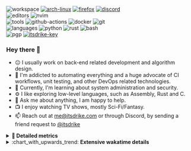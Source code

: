 ![workspace](https://img.shields.io/static/v1?label=&message=workspace:&color=555&style=flat-square)
[![arch-linux](https://img.shields.io/static/v1?logo=arch-linux&label=&message=Arch%20Linux&color=111&logoColor=AAA&style=flat-square)](https://archlinux.org)
[![firefox](https://img.shields.io/static/v1?logo=firefox-browser&label=&message=Firefox&color=111&logoColor=AAA&style=flat-square)](https://mozilla.org/en-US/firefox/)
[![discord](https://img.shields.io/static/v1?logo=discord&label=&message=Discord&color=111&logoColor=AAA&style=flat-square)](https://discord.gg/zmQ3NcSY)
<br>
![editors](https://img.shields.io/static/v1?label=&message=editors:&color=555&style=flat-square)
![nvim](https://img.shields.io/static/v1?logo=neovim&label=&message=NeoVim&color=111&logoColor=AAA&style=flat-square)
<br>
![tools](https://img.shields.io/static/v1?label=&message=tools:&color=555&style=flat-square)
![github-actions](https://img.shields.io/static/v1?logo=github-actions&label=&message=github%20actions&color=111&logoColor=AAA&style=flat-square)
![docker](https://img.shields.io/static/v1?logo=docker&label=&message=docker&color=111&logoColor=AAA&style=flat-square)
![git](https://img.shields.io/static/v1?logo=git&label=&message=git&color=111&logoColor=AAA&style=flat-square)
<br>
![languages](https://img.shields.io/static/v1?label=&message=languages:&color=555&style=flat-square)
![python](https://img.shields.io/static/v1?logo=python&label=&message=python&color=111&logoColor=AAA&style=flat-square&link=)
![rust](https://img.shields.io/static/v1?logo=rust&label=&message=rust&color=111&logoColor=AAA&style=flat-square)
![bash](https://img.shields.io/static/v1?logo=gnu-bash&label=&message=bash&color=111&logoColor=AAA&style=flat-square)
<br>
![pgp](https://img.shields.io/static/v1?label=&message=pgp:&color=555&style=flat-square)
[![itsdrike-key](https://img.shields.io/static/v1?logo=gnuprivacyguard&label=&message=0xFA2745890B7048C0&color=111&logoColor=AAA&style=flat-square)](https://s.itsdrike.com/pgp)

<!-- Load profile visitor count, but don't display it, keep it as a private stat, no need to show off (888)-->
[](https://visitor-badge.glitch.me/badge?page_id=ItsDrike.ItsDrike)

### Hey there 👋

- :neutral_face: I usually work on back-end related development and algorithm design.
- :man: I'm addicted to automating everything and a huge advocate of CI workflows, unit testing, and other DevOps related technologies.
- :seedling: Currently, I'm learning about system administration and security.
- :gear: I like exploring low-level languages, such as Assembly, Rust and C.
- :speech_balloon: Ask me about anything, I am happy to help.
- :tv: I enjoy watching TV shows, mostly Sci-Fi/Fantasy.
- :mailbox: Reach out at [me@itsdrike.com](mailto:me@itsdrike.com) or through Discord, by sending a friend request to [@itsdrike](https://s.itsdrike.com/discord)

<details>
 <summary> <b>📌 Detailed metrics</b></summary>
 
 <table>
  <tr>
    <th>🙋 Profile Details</th>
    <th>🧮 Repositories traffic</th>
  </tr>
  <tr>
   <td>
     <img alt="" width="400" src="https://github.com/ItsDrike/ItsDrike/blob/master/metrics/profile.svg">
   </td>
   <td>
     <img alt="" width="400" src="https://github.com/ItsDrike/ItsDrike/blob/master/metrics/repositories.svg">
   </td>
  </tr>
  <tr>
    <th>📅 Isometric commit calendar</th>
    <th>🈷️ Most used languages</th>
  </tr>
  <tr>
    <td align="center">
      <img alt="" width="400" src="https://github.com/ItsDrike/ItsDrike/blob/master/metrics/isocalendar.svg">
    </td>
    <td>
      <img alt="" width="400" src="https://github.com/ItsDrike/ItsDrike/blob/master/metrics/languages.svg">
    </td>
  </tr>
  <tr>
   <th>♐ Code snippet of the day</th>
   <th>🌟 Recently starred repositories</th>
  </tr>
  <tr>
   <td align="center">
    <img alt="" width="400" src="https://github.com/ItsDrike/ItsDrike/blob/master/metrics/code_snippet.svg">
   </td>
   <td align="center">
    <img alt="" width="400" src="https://github.com/ItsDrike/ItsDrike/blob/master/metrics/starred_repos.svg">
   </td>
  </tr>
  <tr>
    <th>💡 Coding habits</th>
    <th>⏰ WakaTime plugin</th>
  </tr>
  <tr>
   <td align="center">
    <img alt="" width="400" src="https://github.com/ItsDrike/ItsDrike/blob/master/metrics/habits.svg">
   </td>
   <td align="center">
     <img alt="" width="400" src="https://github.com/ItsDrike/ItsDrike/blob/master/metrics/wakatime.svg">
   </td>
  </tr>
 </table>
</details>

<details>
 <summary>:chart_with_upwards_trend: <b>Extensive wakatime details</b></summary>
 
<!--START_SECTION:waka-->
![Code Time](http://img.shields.io/badge/Code%20Time-5%2C382%20hrs%2035%20mins-blue)

**I'm a Night 🦉** 

```text
🌞 Morning                1748 commits        ██░░░░░░░░░░░░░░░░░░░░░░░   09.55 % 
🌆 Daytime                5614 commits        ████████░░░░░░░░░░░░░░░░░   30.67 % 
🌃 Evening                6898 commits        █████████░░░░░░░░░░░░░░░░   37.68 % 
🌙 Night                  4047 commits        ██████░░░░░░░░░░░░░░░░░░░   22.11 % 
```
📅 **I'm Most Productive on Monday** 

```text
Monday                   3333 commits        █████░░░░░░░░░░░░░░░░░░░░   18.21 % 
Tuesday                  2817 commits        ████░░░░░░░░░░░░░░░░░░░░░   15.39 % 
Wednesday                2620 commits        ████░░░░░░░░░░░░░░░░░░░░░   14.31 % 
Thursday                 2639 commits        ████░░░░░░░░░░░░░░░░░░░░░   14.42 % 
Friday                   1966 commits        ███░░░░░░░░░░░░░░░░░░░░░░   10.74 % 
Saturday                 2105 commits        ███░░░░░░░░░░░░░░░░░░░░░░   11.50 % 
Sunday                   2827 commits        ████░░░░░░░░░░░░░░░░░░░░░   15.44 % 
```


📊 **This Week I Spent My Time On** 

```text
💬 Programming Languages: 
CSHTML                   5 hrs 43 mins       ██████░░░░░░░░░░░░░░░░░░░   23.64 % 
Python                   4 hrs 39 mins       █████░░░░░░░░░░░░░░░░░░░░   19.18 % 
C#                       4 hrs 22 mins       █████░░░░░░░░░░░░░░░░░░░░   18.07 % 
Markdown                 3 hrs 40 mins       ████░░░░░░░░░░░░░░░░░░░░░   15.17 % 
Other                    2 hrs 18 mins       ██░░░░░░░░░░░░░░░░░░░░░░░   09.51 % 

🔥 Editors: 
Neovim                   24 hrs 15 mins      █████████████████████████   100.00 % 

💻 Operating System: 
Linux                    24 hrs 15 mins      █████████████████████████   100.00 % 
```

**I Mostly Code in Python** 

```text
Python                   48 repos            ██████████████░░░░░░░░░░░   56.47 % 
C++                      7 repos             ██░░░░░░░░░░░░░░░░░░░░░░░   08.24 % 
TypeScript               5 repos             █░░░░░░░░░░░░░░░░░░░░░░░░   05.88 % 
C#                       3 repos             █░░░░░░░░░░░░░░░░░░░░░░░░   03.53 % 
GDScript                 1 repo              ░░░░░░░░░░░░░░░░░░░░░░░░░   01.18 % 
```




 Last Updated on 04/04/2025 02:23:14 UTC
<!--END_SECTION:waka-->

</details>
